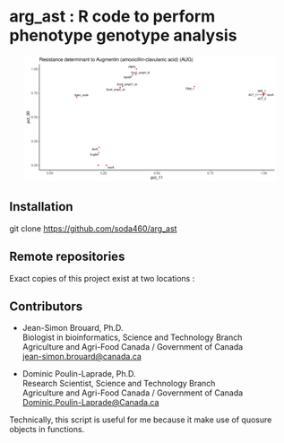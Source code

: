

# arg_ast : R code to perform phenotype genotype analysis



<p align="center"><img src="misc/AUG.png" alt="Phenotype Genotype associations with antibiotic resistance data" width="450"></p>



## Installation

git clone https://github.com/soda460/arg_ast






## Remote repositories

Exact copies of this project exist at two locations :



## Contributors

  * Jean-Simon Brouard, Ph.D.  
Biologist in bioinformatics, Science and Technology Branch  
Agriculture and Agri-Food Canada / Government of Canada  
jean-simon.brouard@canada.ca


  * Dominic Poulin-Laprade, Ph.D.  
Research Scientist, Science and Technology Branch  
Agriculture and Agri-Food Canada / Government of Canada  
Dominic.Poulin-Laprade@Canada.ca















Technically, this script is useful for me because it make use of quosure objects in functions.



